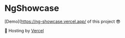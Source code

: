 # NgShowcase


[Demo](https://ng-showcase.vercel.app/ of this project 😎

🤖 Hosting by [Vercel](https://vercel.com/)
